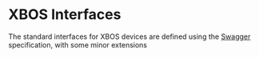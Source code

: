 # XBOS Interfaces

The standard interfaces for XBOS devices are defined using the [Swagger](http://swagger.io/specification/) specification, with some minor extensions
